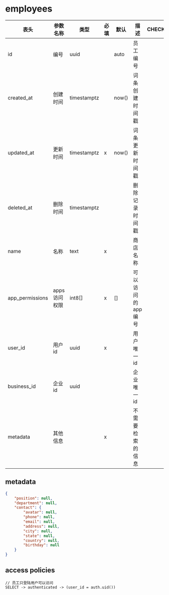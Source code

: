 # employees
|表头|参数名称|类型|必填|默认|描述|CHECK|
|-|-|-|-|-|-|-|
|id|编号|uuid||auto|员工编号|
|created_at|创建时间|timestamptz||now()|词条创建时间戳
|updated_at|更新时间|timestamptz|x|now()|词条更新时间戳
|deleted_at|删除时间|timestamptz|||删除记录时间戳
|name|名称|text|x||商店名称
|app_permissions|apps访问权限|int8[]|x|[]|可以访问的app编号|
|user_id|用户id|uuid|x||用户唯一id
|business_id|企业id|uuid|||企业唯一id
|metadata|其他信息||x||不需要检索的信息|


## metadata
``` json
{
    "position": null,
    "department": null, 
    "contact": {
        "avatar": null,
        "phone": null,
        "email": null,
        "address": null,
        "city": null,
        "state": null,
        "country": null,
        "birthday": null
    }
}
```

## access policies
```
// 员工只登陆用户可以访问
SELECT -> authenticated -> (user_id = auth.uid())
```